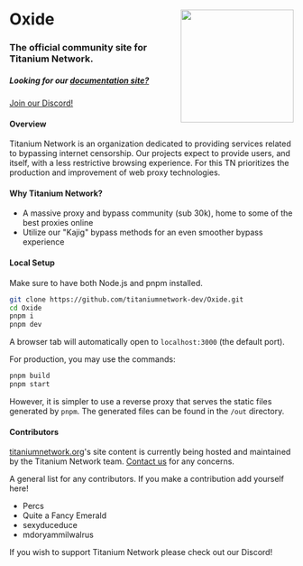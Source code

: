 # Oxide <img align="right" width="200px" src="https://raw.githubusercontent.com/titaniumnetwork-dev/Oxide/master/public/logo.png?raw"></img>

### The official community site for Titanium Network.

##### Looking for our [documentation site?](https://github.com/titaniumnetwork-dev/Oxide-Docs)

[Join our Discord!](https://discord.gg/unblock)

#### Overview

Titanium Network is an organization dedicated to providing services related to bypassing internet censorship. Our projects expect to provide users, and itself, with a less restrictive browsing experience. For this TN prioritizes the production and improvement of web proxy technologies.

#### Why Titanium Network?

- A massive proxy and bypass community (sub 30k), home to some of the best proxies online
- Utilize our "Kajig" bypass methods for an even smoother bypass experience

#### Local Setup

Make sure to have both Node.js and pnpm installed.

```bash
git clone https://github.com/titaniumnetwork-dev/Oxide.git
cd Oxide
pnpm i
pnpm dev
```

A browser tab will automatically open to `localhost:3000` (the default port).

For production, you may use the commands:

```bash
pnpm build
pnpm start
```

However, it is simpler to use a reverse proxy that serves the static files generated by `pnpm`. The generated files can be found in the `/out` directory.

#### Contributors

[titaniumnetwork.org](https://titaniumnetwork.org)'s site content is currently being hosted and maintained by the Titanium Network team. [Contact us](https://discord.gg/unblock) for any concerns.

A general list for any contributors. If you make a contribution add yourself here!

- Percs
- Quite a Fancy Emerald
- sexyduceduce
- mdoryammilwalrus

If you wish to support Titanium Network please check out our Discord!
